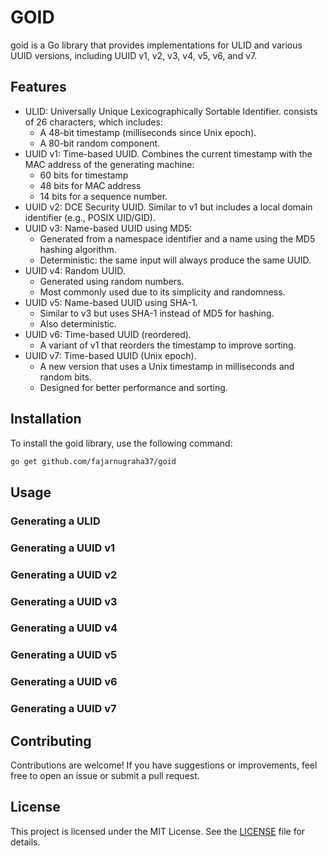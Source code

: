 # GOID

goid is a Go library that provides implementations for ULID and various UUID versions, including UUID v1, v2, v3, v4, v5, v6, and v7.

## Features
- ULID: Universally Unique Lexicographically Sortable Identifier.
    consists of 26 characters, which includes:
    - A 48-bit timestamp (milliseconds since Unix epoch).
    - A 80-bit random component.
- UUID v1: Time-based UUID.
    Combines the current timestamp with the MAC address of the generating machine: 
    - 60 bits for timestamp
    - 48 bits for MAC address
    - 14 bits for a sequence number.
- UUID v2: DCE Security UUID. 
    Similar to v1 but includes a local domain identifier (e.g., POSIX UID/GID).
- UUID v3: Name-based UUID using MD5:
    - Generated from a namespace identifier and a name using the MD5 hashing algorithm.
    - Deterministic: the same input will always produce the same UUID.
- UUID v4: Random UUID.
    - Generated using random numbers.
    - Most commonly used due to its simplicity and randomness.
- UUID v5: Name-based UUID using SHA-1.
    - Similar to v3 but uses SHA-1 instead of MD5 for hashing.
    - Also deterministic.
- UUID v6: Time-based UUID (reordered).
    - A variant of v1 that reorders the timestamp to improve sorting.
- UUID v7: Time-based UUID (Unix epoch).
    - A new version that uses a Unix timestamp in milliseconds and random bits.
    - Designed for better performance and sorting.
  
## Installation

To install the goid library, use the following command:
```bash
go get github.com/fajarnugraha37/goid
```

## Usage

### Generating a ULID

### Generating a UUID v1

### Generating a UUID v2

### Generating a UUID v3

### Generating a UUID v4

### Generating a UUID v5

### Generating a UUID v6

### Generating a UUID v7

## Contributing

Contributions are welcome! If you have suggestions or improvements, feel free to open an issue or submit a pull request.

## License

This project is licensed under the MIT License. See the [LICENSE](LICENSE) file for details.
